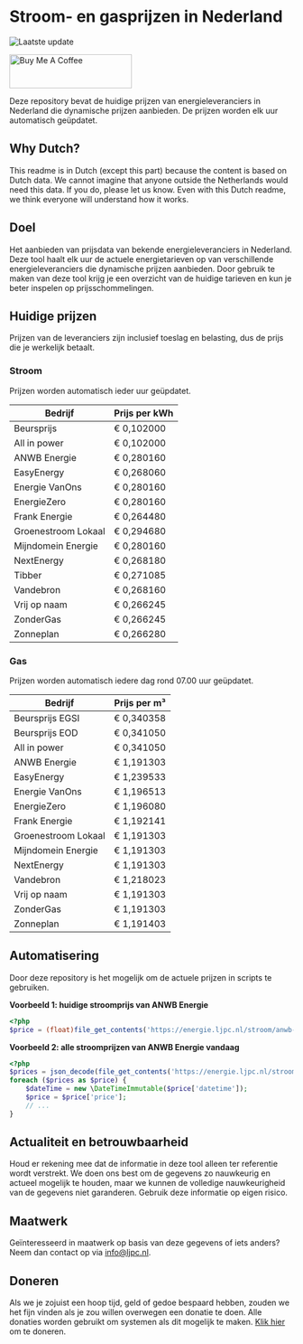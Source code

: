 # Stroom- en gasprijzen in Nederland

![Laatste update](https://img.shields.io/badge/laatste%20update-2025--07--12%2018%3A00%20CET-brightgreen)

<a href="https://www.buymeacoffee.com/Lars-" target="_blank"><img src="https://cdn.buymeacoffee.com/buttons/v2/default-orange.png" alt="Buy Me A Coffee" height="60" style="height: 60px !important;width: 217px !important;" ></a>

Deze repository bevat de huidige prijzen van energieleveranciers in Nederland die dynamische prijzen aanbieden. De prijzen worden elk uur automatisch geüpdatet.

## Why Dutch?

This readme is in Dutch (except this part) because the content is based on Dutch data. We cannot imagine that anyone outside the Netherlands would need this data. If you do, please let us know. Even with this Dutch readme, we think
everyone will understand how it works.

## Doel

Het aanbieden van prijsdata van bekende energieleveranciers in Nederland. Deze tool haalt elk uur de actuele energietarieven op van verschillende energieleveranciers die dynamische prijzen aanbieden. Door gebruik te maken van deze tool
krijg je een overzicht van de huidige tarieven en kun je beter inspelen op prijsschommelingen.

## Huidige prijzen

Prijzen van de leveranciers zijn inclusief toeslag en belasting, dus de prijs die je werkelijk betaalt.

### Stroom

Prijzen worden automatisch ieder uur geüpdatet.

 Bedrijf | Prijs per kWh 
---------|---------------
Beursprijs | € 0,102000
All in power | € 0,102000
ANWB Energie | € 0,280160
EasyEnergy | € 0,268060
Energie VanOns | € 0,280160
EnergieZero | € 0,280160
Frank Energie | € 0,264480
Groenestroom Lokaal | € 0,294680
Mijndomein Energie | € 0,280160
NextEnergy | € 0,268180
Tibber | € 0,271085
Vandebron | € 0,268160
Vrij op naam | € 0,266245
ZonderGas | € 0,266245
Zonneplan | € 0,266280


### Gas

Prijzen worden automatisch iedere dag rond 07.00 uur geüpdatet.

 Bedrijf | Prijs per m³ 
---------|--------------
Beursprijs EGSI | € 0,340358
Beursprijs EOD | € 0,341050
All in power | € 0,341050
ANWB Energie | € 1,191303
EasyEnergy | € 1,239533
Energie VanOns | € 1,196513
EnergieZero | € 1,196080
Frank Energie | € 1,192141
Groenestroom Lokaal | € 1,191303
Mijndomein Energie | € 1,191303
NextEnergy | € 1,191303
Vandebron | € 1,218023
Vrij op naam | € 1,191303
ZonderGas | € 1,191303
Zonneplan | € 1,191403


## Automatisering

Door deze repository is het mogelijk om de actuele prijzen in scripts te gebruiken.

**Voorbeeld 1: huidige stroomprijs van ANWB Energie**

```php
<?php
$price = (float)file_get_contents('https://energie.ljpc.nl/stroom/anwb-energie-nu.txt');

```

**Voorbeeld 2: alle stroomprijzen van ANWB Energie vandaag**

```php
<?php
$prices = json_decode(file_get_contents('https://energie.ljpc.nl/stroom/all-in-power-vandaag.json'),true);
foreach ($prices as $price) {
    $dateTime = new \DateTimeImmutable($price['datetime']);
    $price = $price['price'];
    // ...
}
```

## Actualiteit en betrouwbaarheid

Houd er rekening mee dat de informatie in deze tool alleen ter referentie wordt verstrekt. We doen ons best om de gegevens zo nauwkeurig en actueel mogelijk te houden, maar we kunnen de volledige nauwkeurigheid van de gegevens niet
garanderen. Gebruik deze informatie op eigen risico.

## Maatwerk

Geïnteresseerd in maatwerk op basis van deze gegevens of iets anders? Neem dan contact op
via [info@ljpc.nl](mailto:info@ljpc.nl?subject=Energie%20prijzen).

## Doneren

Als we je zojuist een hoop tijd, geld of gedoe bespaard hebben, zouden we het fijn vinden als je zou willen overwegen een
donatie te doen. Alle donaties worden gebruikt om systemen als dit mogelijk te
maken. [Klik hier](https://www.buymeacoffee.com/Lars-) om te doneren.
